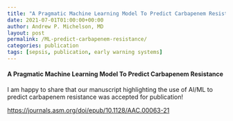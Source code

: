 ```yaml
---
title: "A Pragmatic Machine Learning Model To Predict Carbapenem Resistance"
date: 2021-07-01T01:00:00+00:00
author: Andrew P. Michelson, MD
layout: post
permalink: /ML-predict-carbapenem-resistance/
categories: publication
tags: [sepsis, publication, early warning systems]
---
```


#### A Pragmatic Machine Learning Model To Predict Carbapenem Resistance

I am happy to share that our manuscript highlighting the use of AI/ML to predict carbapenem resistance was accepted for publication! 
<br>

[https://journals.asm.org/doi/epub/10.1128/AAC.00063-21
](https://journals.asm.org/doi/epub/10.1128/AAC.00063-21)
